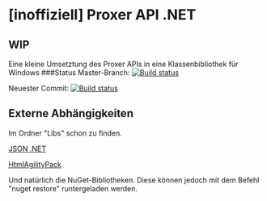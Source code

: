 # [inoffiziell] Proxer API .NET 
## WIP

Eine kleine Umsetztung des Proxer APIs in eine Klassenbibliothek für Windows
###Status
Master-Branch: [![Build status](https://ci.appveyor.com/api/projects/status/eenr5ksrjakegl0e/branch/master?svg=true)](https://ci.appveyor.com/project/InfiniteSoul/massive-octo-wookie/branch/master)

Neuester Commit: [![Build status](https://ci.appveyor.com/api/projects/status/eenr5ksrjakegl0e?svg=true)](https://ci.appveyor.com/project/InfiniteSoul/massive-octo-wookie)

## Externe Abhängigkeiten
Im Ordner "Libs" schon zu finden.

[JSON .NET](https://github.com/JamesNK/Newtonsoft.Json)

[HtmlAgilityPack](https://htmlagilitypack.codeplex.com/downloads/get/437941)

Und natürlich die NuGet-Bibliotheken. Diese können jedoch mit dem Befehl "nuget restore" runtergeladen werden.
